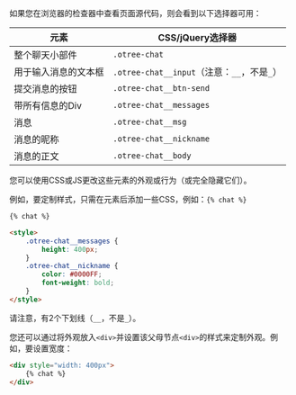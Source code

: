 如果您在浏览器的检查器中查看页面源代码，则会看到以下选择器可用：

|  元素   | CSS/jQuery选择器  |
|  ----  | ----  |
|整个聊天小部件|` .otree-chat ` |
|用于输入消息的文本框| `.otree-chat__input`（注意：`__`，不是`_`）|
|提交消息的按钮|` .otree-chat__btn-send ` |
|带所有信息的Div | `.otree-chat__messages` |
|消息| `.otree-chat__msg `|
|消息的昵称| `.otree-chat__nickname ` |
|消息的正文| `.otree-chat__body ` |

您可以使用CSS或JS更改这些元素的外观或行为（或完全隐藏它们）。

例如，要定制样式，只需在元素后添加一些CSS，例如：`{% chat %}`

```HTML
{% chat %}

<style>
    .otree-chat__messages {
        height: 400px;
    }
    .otree-chat__nickname {
        color: #0000FF;
        font-weight: bold;
    }
</style>
```

请注意，有2个下划线（`__`，不是`_`）。

您还可以通过将外观放入`<div>`并设置该父母节点`<div>`的样式来定制外观。例如，要设置宽度：

```HTML
<div style="width: 400px">
    {% chat %}
</div>
```